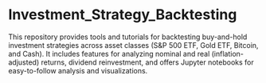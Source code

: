 # Investment_Strategy_Backtesting
This repository provides tools and tutorials for backtesting buy-and-hold investment strategies across asset classes (S&amp;P 500 ETF, Gold ETF, Bitcoin, and Cash). It includes features for analyzing nominal and real (inflation-adjusted) returns, dividend reinvestment, and offers Jupyter notebooks for easy-to-follow analysis and visualizations.
